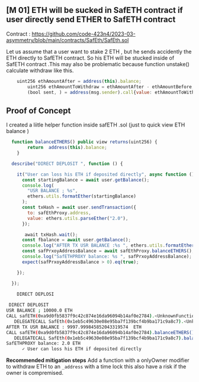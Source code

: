 
## [M  01]   ETH will be sucked in SafETH contract   if user directly send ETHER to SafETH contract 

Contract :
https://github.com/code-423n4/2023-03-asymmetry/blob/main/contracts/SafEth/SafEth.sol

 Let us  assume that a user want to stake  2 ETH   , but he sends  accidently  the ETH directly to SafETH contract. So his ETH will be stucked inside of SafETH contract  .This may  also be problematic  because function unstake() calculate  withdraw like this.

  ```js
      uint256 ethAmountAfter = address(this).balance;
        uint256 ethAmountToWithdraw = ethAmountAfter - ethAmountBefore;
        (bool sent, ) = address(msg.sender).call{value: ethAmountToWithdraw }("");
```
    
  
## Proof of Concept
I created a liitle helper function inside safETH .sol (just to quick view ETH balance  )
```js
  function balanceETHERS() public view returns(uint256) {
        return  address(this).balance;
    }

```



```js
  describe("DIRECT DEPLOSIT ", function () {

    it("User can loss his ETH if deposited directly", async function () {
      const startingBalance = await user.getBalance();
      console.log(
        "USR BALANCE ; %s",
        ethers.utils.formatEther(startingBalance)
      );
      const txHash = await user.sendTransaction({
        to: safEthProxy.address,
        value: ethers.utils.parseEther("2.0"),
      });

       await txHash.wait();
      const fbalance = await user.getBalance();
      console.log("AFTER TX USR BALANCE :%s ", ethers.utils.formatEther(fbalance));
      const safPrxoyAddressBalance = await safEthProxy.balanceETHERS();
      console.log("SafETHPROXY balance: %s ", safPrxoyAddressBalance);
      expect(safPrxoyAddressBalance > 0).eq(true);

    });

  });
```

```bash
    DIRECT DEPLOSI
    
 DIRECT DEPLOSIT 
USR BALANCE ; 10000.0 ETH
CALL safETH(0xa9d0fb5837f9c42c874e16da96094b14af0e2784).<UnknownFunction>{value: 9444.732965739290427392}(input: 0x, ret: 0x)
   DELEGATECALL SafEth(0x1eb5c49630e08e95ba7f139bcf4b9ba171c9a8c7).<UnknownFunction>(input: 0x, ret: 0x)
AFTER TX USR BALANCE : 9997.999845852043319574  ETH
CALL safETH(0xa9d0fb5837f9c42c874e16da96094b14af0e2784).balanceETHERS() => (2000000000000000000)
   DELEGATECALL SafEth(0x1eb5c49630e08e95ba7f139bcf4b9ba171c9a8c7).balanceETHERS() => (2000000000000000000)
SafETHPROXY balance: 2.0 ETH
      ✓ User can loss his ETH if deposited directly

```

**Recommended mitigation steps** 
Add a function with a   onlyOwner modifier  to withdraw  ETH to an `` _address `` with a time lock this also have a   risk if the owner is compremised.   

